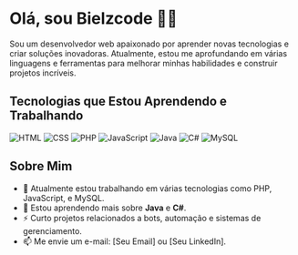 # Olá, sou Bielzcode 👨‍💻

Sou um desenvolvedor web apaixonado por aprender novas tecnologias e criar soluções inovadoras. Atualmente, estou me aprofundando em várias linguagens e ferramentas para melhorar minhas habilidades e construir projetos incríveis.

## Tecnologias que Estou Aprendendo e Trabalhando

![HTML](https://img.shields.io/badge/HTML-FF5733?style=for-the-badge&logo=html5)
![CSS](https://img.shields.io/badge/CSS-264de4?style=for-the-badge&logo=css3)
![PHP](https://img.shields.io/badge/PHP-777BB4?style=for-the-badge&logo=php)
![JavaScript](https://img.shields.io/badge/JavaScript-F7DF1E?style=for-the-badge&logo=javascript)
![Java](https://img.shields.io/badge/Java-007396?style=for-the-badge&logo=java)
![C#](https://img.shields.io/badge/C%23-239120?style=for-the-badge&logo=c-sharp)
![MySQL](https://img.shields.io/badge/MySQL-4479A1?style=for-the-badge&logo=mysql)

## Sobre Mim

- 🔭 Atualmente estou trabalhando em várias tecnologias como PHP, JavaScript, e MySQL.
- 🌱 Estou aprendendo mais sobre **Java** e **C#**.
- ⚡ Curto projetos relacionados a bots, automação e sistemas de gerenciamento.
- 📫 Me envie um e-mail: [Seu Email] ou [Seu LinkedIn].
